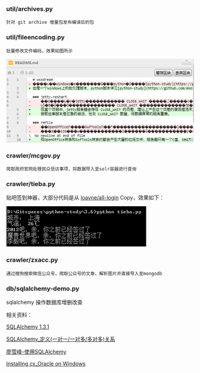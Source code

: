 ### util/archives.py
	针对 git archive 增量包发布编译后的包
	
### util/fileencoding.py
    批量修改文件编码，效果如图所示
  
  ![批量修改文件编码为utf-8效果图](../DATAS/fileencoding.png)

### crawler/mcgov.py
	爬取政府官网处理民众信访事项，将数据导入至solr容器进行查询
	
### crawler/tieba.py
贴吧签到神器，大部分代码是从 [loavne/all-login](https://github.com/loavne/all-login) Copy，效果如下：

![贴吧签到效果](../DATAS/tieba-demo.png)

### crawler/zxacc.py
    通过搜狗搜索微信公众号，爬取公众号的文章，解析图片并直接导入至mongodb
    

### db/sqlalchemy-demo.py
sqlalchemy 操作数据库增删改查

相关资料：

[SQLAlchemy 1.3.1](https://pypi.org/project/SQLAlchemy/)

[
SQLAlchemy_定义(一对一/一对多/多对多)关系](https://blog.csdn.net/Jmilk/article/details/52445093)

[廖雪峰-使用SQLAlchemy](https://www.liaoxuefeng.com/wiki/0014316089557264a6b348958f449949df42a6d3a2e542c000/0014320114981139589ac5f02944601ae22834e9c521415000)

[Installing cx_Oracle on Windows](https://cx-oracle.readthedocs.io/en/latest/installation.html#installing-cx-oracle-on-windows)
